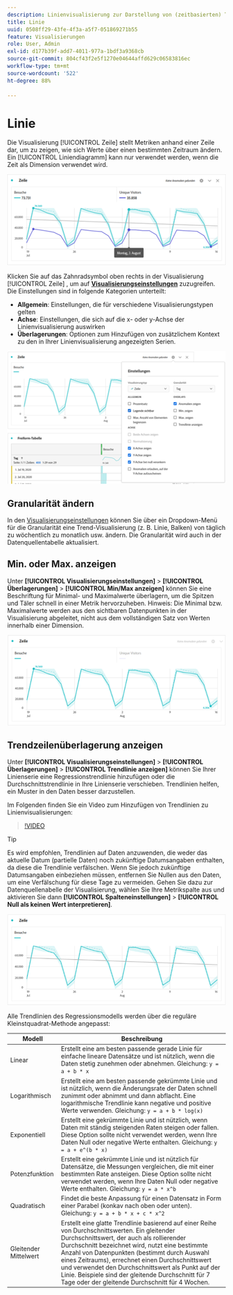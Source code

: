 ```yaml
---
description: Linienvisualisierung zur Darstellung von (zeitbasierten) Trend-Datensätzen verwenden
title: Linie
uuid: 0508ff29-43fe-4f3a-a5f7-051869271b55
feature: Visualisierungen
role: User, Admin
exl-id: d177b39f-add7-4011-977a-1bdf3a9368cb
source-git-commit: 804cf43f2e5f1270e04644affd629c06583816ec
workflow-type: tm+mt
source-wordcount: '522'
ht-degree: 88%

---
```


# Linie

Die Visualisierung [!UICONTROL Zeile] stellt Metriken anhand einer Zeile dar, um zu zeigen, wie sich Werte über einen bestimmten Zeitraum ändern. Ein [!UICONTROL Liniendiagramm] kann nur verwendet werden, wenn die Zeit als Dimension verwendet wird.

![Linienvisualisierung](assets/line-viz.png)

Klicken Sie auf das Zahnradsymbol oben rechts in der Visualisierung [!UICONTROL Zeile] , um auf [**Visualisierungseinstellungen**](freeform-analysis-visualizations.md) zuzugreifen. Die Einstellungen sind in folgende Kategorien unterteilt:

* **Allgemein**: Einstellungen, die für verschiedene Visualisierungstypen gelten
* **Achse**: Einstellungen, die sich auf die x- oder y-Achse der Linienvisualisierung auswirken
* **Überlagerungen**: Optionen zum Hinzufügen von zusätzlichem Kontext zu den in Ihrer Linienvisualisierung angezeigten Serien.

![Visualisierungseinstellungen](assets/viz-settings-modal.png)

## Granularität ändern

In den [Visualisierungseinstellungen](freeform-analysis-visualizations.md) können Sie über ein Dropdown-Menü für die Granularität eine Trend-Visualisierung (z. B. Linie, Balken) von täglich zu wöchentlich zu monatlich usw. ändern. Die Granularität wird auch in der Datenquellentabelle aktualisiert.

## Min. oder Max. anzeigen

Unter **[!UICONTROL Visualisierungseinstellungen]** > **[!UICONTROL Überlagerungen]** > **[!UICONTROL Min/Max anzeigen]** können Sie eine Beschriftung für Minimal- und Maximalwerte überlagern, um die Spitzen und Täler schnell in einer Metrik hervorzuheben. Hinweis: Die Minimal bzw. Maximalwerte werden aus den sichtbaren Datenpunkten in der Visualisierung abgeleitet, nicht aus dem vollständigen Satz von Werten innerhalb einer Dimension.

![Min./Max. anzeigen](assets/min-max-labels.png)

## Trendzeilenüberlagerung anzeigen

Unter **[!UICONTROL Visualisierungseinstellungen]** > **[!UICONTROL Überlagerungen]** > **[!UICONTROL Trendlinie anzeigen]** können Sie Ihrer Linienserie eine Regressionstrendlinie hinzufügen oder die Durchschnittstrendlinie in Ihre Linienserie verschieben. Trendlinien helfen, ein Muster in den Daten besser darzustellen.

Im Folgenden finden Sie ein Video zum Hinzufügen von Trendlinien zu Linienvisualisierungen:

>[!VIDEO](https://video.tv.adobe.com/v/330176/?quality=12)

>[!TIP]
>
>Es wird empfohlen, Trendlinien auf Daten anzuwenden, die weder das aktuelle Datum (partielle Daten) noch zukünftige Datumsangaben enthalten, da diese die Trendlinie verfälschen. Wenn Sie jedoch zukünftige Datumsangaben einbeziehen müssen, entfernen Sie Nullen aus den Daten, um eine Verfälschung für diese Tage zu vermeiden. Gehen Sie dazu zur Datenquellenabelle der Visualisierung, wählen Sie Ihre Metrikspalte aus und aktivieren Sie dann **[!UICONTROL Spalteneinstellungen]** > **[!UICONTROL Null als keinen Wert interpretieren]**.

![Lineare Trendlinie](assets/show-linear-trendline.png)

Alle Trendlinien des Regressionsmodells werden über die reguläre Kleinstquadrat-Methode angepasst:

| Modell | Beschreibung |
| --- | --- |
| Linear | Erstellt eine am besten passende gerade Linie für einfache lineare Datensätze und ist nützlich, wenn die Daten stetig zunehmen oder abnehmen. Gleichung: `y = a + b * x` |
| Logarithmisch | Erstellt eine am besten passende gekrümmte Linie und ist nützlich, wenn die Änderungsrate der Daten schnell zunimmt oder abnimmt und dann abflacht. Eine logarithmische Trendlinie kann negative und positive Werte verwenden. Gleichung: `y = a + b * log(x)` |
| Exponentiell | Erstellt eine gekrümmte Linie und ist nützlich, wenn Daten mit ständig steigenden Raten steigen oder fallen. Diese Option sollte nicht verwendet werden, wenn Ihre Daten Null oder negative Werte enthalten. Gleichung: `y = a + e^(b * x)` |
| Potenzfunktion | Erstellt eine gekrümmte Linie und ist nützlich für Datensätze, die Messungen vergleichen, die mit einer bestimmten Rate ansteigen. Diese Option sollte nicht verwendet werden, wenn Ihre Daten Null oder negative Werte enthalten. Gleichung: `y = a * x^b` |
| Quadratisch | Findet die beste Anpassung für einen Datensatz in Form einer Parabel (konkav nach oben oder unten). Gleichung: `y = a + b * x + c * x^2` |
| Gleitender Mittelwert | Erstellt eine glatte Trendlinie basierend auf einer Reihe von Durchschnittswerten. Ein gleitender Durchschnittswert, der auch als rollierender Durchschnitt bezeichnet wird, nutzt eine bestimmte Anzahl von Datenpunkten (bestimmt durch Auswahl eines Zeitraums), errechnet einen Durchschnittswert und verwendet den Durchschnittswert als Punkt auf der Linie. Beispiele sind der gleitende Durchschnitt für 7 Tage oder der gleitende Durchschnitt für 4 Wochen. |
